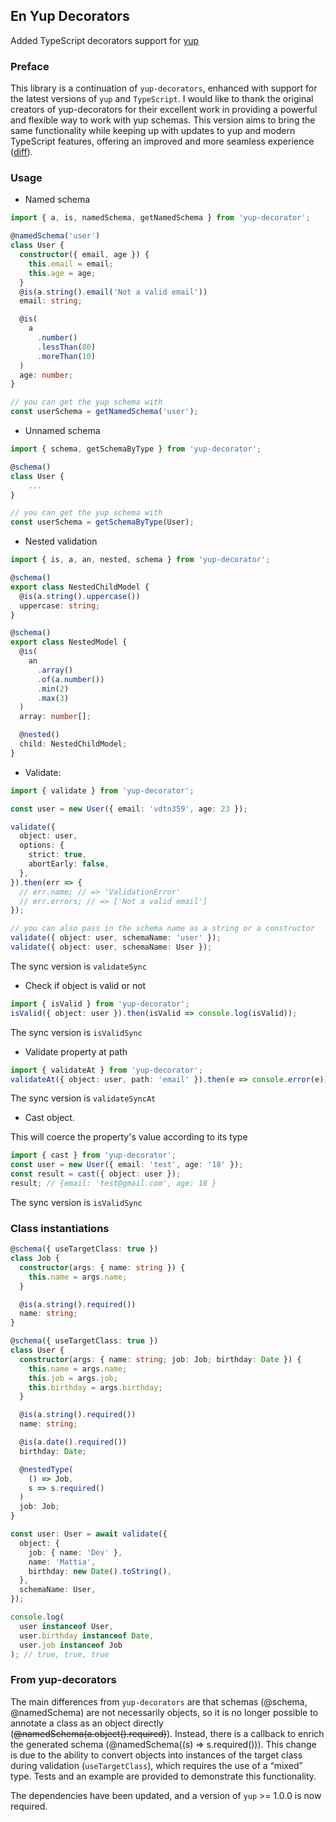 ## En Yup Decorators

Added TypeScript decorators support for [yup](https://github.com/jquense/yup)

### Preface

This library is a continuation of `yup-decorators`, enhanced with support for the latest versions of `yup` and `TypeScript`. I would like to thank the original creators of yup-decorators for their excellent work in providing a powerful and flexible way to work with yup schemas. This version aims to bring the same functionality while keeping up with updates to yup and modern TypeScript features, offering an improved and more seamless experience ([diff](#from-yup-decorators)).

### Usage

- Named schema

```typescript
import { a, is, namedSchema, getNamedSchema } from 'yup-decorator';

@namedSchema('user')
class User {
  constructor({ email, age }) {
    this.email = email;
    this.age = age;
  }
  @is(a.string().email('Not a valid email'))
  email: string;

  @is(
    a
      .number()
      .lessThan(80)
      .moreThan(10)
  )
  age: number;
}

// you can get the yup schema with
const userSchema = getNamedSchema('user');
```

- Unnamed schema

```typescript
import { schema, getSchemaByType } from 'yup-decorator';

@schema()
class User {
	...
}

// you can get the yup schema with
const userSchema = getSchemaByType(User);
```

- Nested validation

```typescript
import { is, a, an, nested, schema } from 'yup-decorator';

@schema()
export class NestedChildModel {
  @is(a.string().uppercase())
  uppercase: string;
}

@schema()
export class NestedModel {
  @is(
    an
      .array()
      .of(a.number())
      .min(2)
      .max(3)
  )
  array: number[];

  @nested()
  child: NestedChildModel;
}
```

- Validate:

```typescript
import { validate } from 'yup-decorator';

const user = new User({ email: 'vdtn359', age: 23 });

validate({
  object: user,
  options: {
    strict: true,
    abortEarly: false,
  },
}).then(err => {
  // err.name; // => 'ValidationError'
  // err.errors; // => ['Not a valid email']
});

// you can also pass in the schema name as a string or a constructor
validate({ object: user, schemaName: 'user' });
validate({ object: user, schemaName: User });
```

The sync version is `validateSync`

- Check if object is valid or not

```typescript
import { isValid } from 'yup-decorator';
isValid({ object: user }).then(isValid => console.log(isValid));
```

The sync version is `isValidSync`

- Validate property at path

```typescript
import { validateAt } from 'yup-decorator';
validateAt({ object: user, path: 'email' }).then(e => console.error(e));
```

The sync version is `validateSyncAt`

- Cast object.

This will coerce the property's value according to its type

```typescript
import { cast } from 'yup-decorator';
const user = new User({ email: 'test', age: '18' });
const result = cast({ object: user });
result; // {email: 'test@gmail.com', age: 18 }
```

The sync version is `isValidSync`

### Class instantiations

```typescript
@schema({ useTargetClass: true })
class Job {
  constructor(args: { name: string }) {
    this.name = args.name;
  }

  @is(a.string().required())
  name: string;
}

@schema({ useTargetClass: true })
class User {
  constructor(args: { name: string; job: Job; birthday: Date }) {
    this.name = args.name;
    this.job = args.job;
    this.birthday = args.birthday;
  }

  @is(a.string().required())
  name: string;

  @is(a.date().required())
  birthday: Date;

  @nestedType(
    () => Job,
    s => s.required()
  )
  job: Job;
}

const user: User = await validate({
  object: {
    job: { name: 'Dev' },
    name: 'Mattia',
    birthday: new Date().toString(),
  },
  schemaName: User,
});

console.log(
  user instanceof User,
  user.birthday instanceof Date,
  user.job instanceof Job
); // true, true, true
```

### From yup-decorators

The main differences from `yup-decorators` are that schemas (@schema, @namedSchema) are not necessarily objects, so it is no longer possible to annotate a class as an object directly (~~@namedSchema(a.object().required)~~). Instead, there is a callback to enrich the generated schema (@namedSchema((s) => s.required())). This change is due to the ability to convert objects into instances of the target class during validation (`useTargetClass`), which requires the use of a “mixed” type. Tests and an example are provided to demonstrate this functionality.

The dependencies have been updated, and a version of `yup` >= 1.0.0 is now required.
